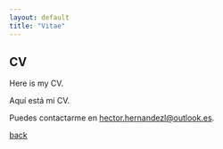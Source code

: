 ```yaml
---
layout: default
title: "Vitae"
---
```


## CV
Here is my CV.

Aquí está mi CV.

Puedes contactarme en hector.hernandezl@outlook.es.

[back](./)
